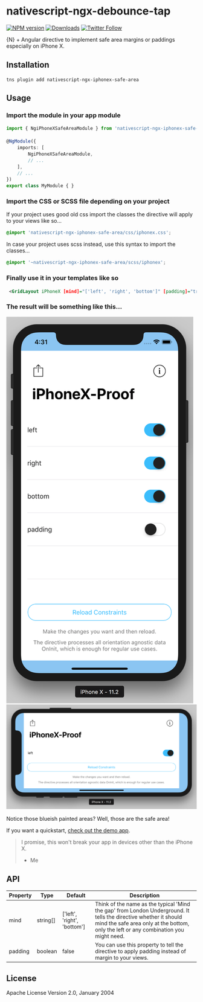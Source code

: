 # nativescript-ngx-debounce-tap

[![NPM version][npm-image]][npm-url]
[![Downloads][downloads-image]][npm-url]
[![Twitter Follow][twitter-image]][twitter-url]

[npm-image]:http://img.shields.io/npm/v/nativescript-ngx-debounce-tap.svg
[npm-url]:https://npmjs.org/package/nativescript-ngx-debounce-tap
[downloads-image]:http://img.shields.io/npm/dm/nativescript-ngx-debounce-tap.svg
[twitter-image]:https://img.shields.io/twitter/follow/xmr_nkr.svg?style=social&label=Follow%20me
[twitter-url]:https://twitter.com/xmr_nkr

{N} + Angular directive to implement safe area margins or paddings especially on iPhone X.

## Installation

```
tns plugin add nativescript-ngx-iphonex-safe-area
```

## Usage 

### Import the module in your app module

```typescript
import { NgiPhoneXSafeAreaModule } from 'nativescript-ngx-iphonex-safe-area';

@NgModule({
    imports: [
        NgiPhoneXSafeAreaModule,
        // ...
    ],
    // ...
})
export class MyModule { }
```

### Import the CSS or SCSS file depending on your project

If your project uses good old css import the classes the directive will apply to your views like so...

```css
@import 'nativescript-ngx-iphonex-safe-area/css/iphonex.css';
```

In case your project uses scss instead, use this syntax to import the classes...

```scss
@import '~nativescript-ngx-iphonex-safe-area/scss/iphonex';
```

### Finally use it in your templates like so

```xml
 <GridLayout iPhoneX [mind]="['left', 'right', 'bottom']" [padding]="true"></GridLayout>
```

### The result will be something like this...

![Screenshot portrait](demo/app/assets/screenshot-portrait.png)
![Screenshot landscape](demo/app/assets/screenshot-landscape.png)

Notice those blueish painted areas? Well, those are the safe area!

If you want a quickstart, [check out the demo app](https://github.com/mrnkr/nativescript-ngx-iphonex-safe-area/tree/master/demo).

> I promise, this won't break your app in devices other than the iPhone X.
> - Me

## API
    
| Property | Type | Default | Description |
| --- | --- | --- | --- |
| mind | string[] | ['left', 'right', 'bottom'] | Think of the name as the typical 'Mind the gap' from London Underground. It tells the directive whether it should mind the safe area only at the bottom, only the left or any combination you might need. |
| padding | boolean | false | You can use this property to tell the directive to apply padding instead of margin to your views. |


## License

Apache License Version 2.0, January 2004